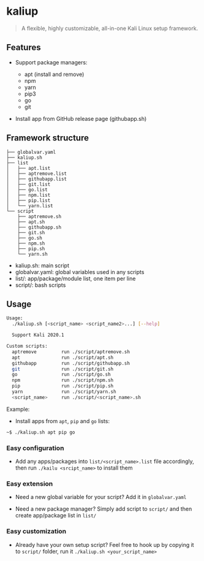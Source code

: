 kaliup
======

> A flexible, highly customizable, all-in-one Kali Linux setup framework.

## Features

- Support package managers:
    - apt (install and remove)
    - npm
    - yarn
    - pip3
    - go
    - git

- Install app from GitHub release page (githubapp.sh)

## Framework structure

```
├── globalvar.yaml
├── kaliup.sh
├── list
│   ├── apt.list
│   ├── aptremove.list
│   ├── githubapp.list
│   ├── git.list
│   ├── go.list
│   ├── npm.list
│   ├── pip.list
│   └── yarn.list
└── script
    ├── aptremove.sh
    ├── apt.sh
    ├── githubapp.sh
    ├── git.sh
    ├── go.sh
    ├── npm.sh
    ├── pip.sh
    └── yarn.sh
```

- kaliup.sh: main script
- globalvar.yaml: global variables used in any scripts
- list/: app/package/module list, one item per line
- script/: bash scripts

## Usage

```bash
Usage:
  ./kaliup.sh [<script_name> <script_name2>...] [--help]

  Support Kali 2020.1

Custom scripts:
  aptremove         run ./script/aptremove.sh
  apt               run ./script/apt.sh
  githubapp         run ./script/githubapp.sh
  git               run ./script/git.sh
  go                run ./script/go.sh
  npm               run ./script/npm.sh
  pip               run ./script/pip.sh
  yarn              run ./script/yarn.sh
  <script_name>     run ./script/<script_name>.sh
```

Example:

- Install apps from `apt`, `pip` and `go` lists:

```bash
~$ ./kaliup.sh apt pip go
```

### Easy configuration

- Add any apps/packages into `list/<script_name>.list` file accordingly, then run `./kailu <srcipt_name>` to install them

### Easy extension

- Need a new global variable for your script? Add it in `globalvar.yaml`

- Need a new package manager? Simply add script to `script/` and then create app/package list in `list/`

### Easy customization

- Already have your own setup script? Feel free to hook up by copying it to `script/` folder, run it `./kaliup.sh <your_script_name>`
